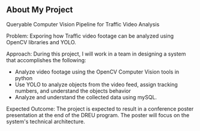 ## About My Project

Queryable Computer Vision Pipeline for Traffic Video Analysis

Problem: Exporing how Traffic video footage can be analyzed using OpenCV libraries and YOLO. 

Approach: During this project, I will work in a team in designing a system that accomplishes the following:

  - Analyze video footage using the OpenCV Computer Vision tools in python
  - Use YOLO to analyze objects from the video feed, assign tracking numbers, and understand the objects behavior
  - Analyze and understand the collected data using mySQL.

Expected Outcome: The project is expected to result in a conference poster presentation at the end of the DREU program. The poster will focus on the system's technical architecture.


